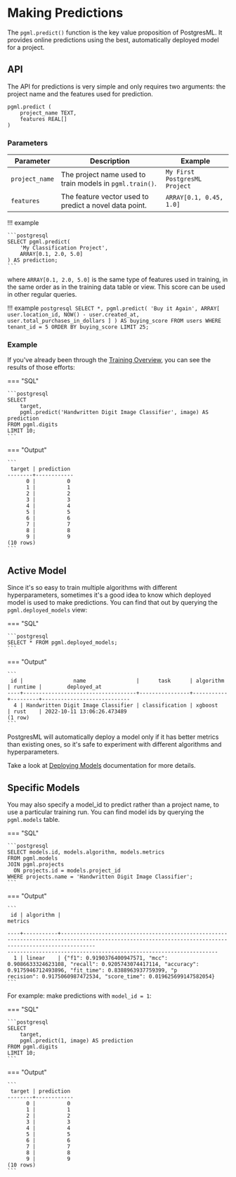 # Making Predictions

The `pgml.predict()` function is the key value proposition of PostgresML. It provides online predictions using the best, automatically deployed model for a project.

## API

The API for predictions is very simple and only requires two arguments: the project name and the features used for prediction.

```postgresql title="pgml.predict()"
pgml.predict (
	project_name TEXT,
	features REAL[]
)
```

### Parameters

| Parameter | Description | Example |
|-----------|-------------|---------|
| `project_name`| The project name used to train models in `pgml.train()`. | `My First PostgresML Project` |
| `features` | The feature vector used to predict a novel data point. | `ARRAY[0.1, 0.45, 1.0]` |

!!! example
    
    ```postgresql
    SELECT pgml.predict(
        'My Classification Project', 
        ARRAY[0.1, 2.0, 5.0]
    ) AS prediction;
    ```

where `ARRAY[0.1, 2.0, 5.0]` is the same type of features used in training, in the same order as in the training data table or view. This score can be used in other regular queries.

!!! example
    ```postgresql
    SELECT *,
        pgml.predict(
            'Buy it Again',
            ARRAY[
                user.location_id,
                NOW() - user.created_at,
                user.total_purchases_in_dollars
            ]
        ) AS buying_score
    FROM users
    WHERE tenant_id = 5
    ORDER BY buying_score
    LIMIT 25;
    ```


### Example

If you've already been through the [Training Overview](/user_guides/training/overview/), you can see the results of those efforts:

=== "SQL"

    ```postgresql
    SELECT
        target,
        pgml.predict('Handwritten Digit Image Classifier', image) AS prediction
    FROM pgml.digits 
    LIMIT 10;
    ```

=== "Output"

    ```
     target | prediction
    --------+------------
          0 |          0
          1 |          1
          2 |          2
          3 |          3
          4 |          4
          5 |          5
          6 |          6
          7 |          7
          8 |          8
          9 |          9
    (10 rows)
    ```

## Active Model

Since it's so easy to train multiple algorithms with different hyperparameters, sometimes it's a good idea to know which deployed model is used to make predictions. You can find that out by querying the `pgml.deployed_models` view:

=== "SQL"

    ```postgresql
    SELECT * FROM pgml.deployed_models;
    ```

=== "Output"

    ```
     id |                name                |      task      | algorithm | runtime |        deployed_at
    ----+------------------------------------+----------------+-----------+---------+----------------------------
      4 | Handwritten Digit Image Classifier | classification | xgboost   | rust    | 2022-10-11 13:06:26.473489
    (1 row)
    ```

PostgresML will automatically deploy a model only if it has better metrics than existing ones, so it's safe to experiment with different algorithms and hyperparameters.

Take a look at [Deploying Models](/user_guides/predictions/deployments/) documentation for more details.

## Specific Models

You may also specify a model_id to predict rather than a project name, to use a particular training run. You can find model ids by querying the `pgml.models` table.  

=== "SQL"

    ```postgresql
    SELECT models.id, models.algorithm, models.metrics
    FROM pgml.models
    JOIN pgml.projects 
      ON projects.id = models.project_id
    WHERE projects.name = 'Handwritten Digit Image Classifier';
    ```

=== "Output"

    ``` 
     id | algorithm |                                                                                                         metrics
    
    ----+-----------+-------------------------------------------------------------------------------------------------------------------------------------------------------
    -------------------------------------------------------------------
      1 | linear    | {"f1": 0.9190376400947571, "mcc": 0.9086633324623108, "recall": 0.9205743074417114, "accuracy": 0.9175946712493896, "fit_time": 0.8388963937759399, "p
    recision": 0.9175060987472534, "score_time": 0.019625699147582054}
    ```

For example: make predictions with `model_id = 1`:

=== "SQL"

    ```postgresql
    SELECT
        target,
        pgml.predict(1, image) AS prediction
    FROM pgml.digits 
    LIMIT 10;
    ```

=== "Output"

    ```
     target | prediction
    --------+------------
          0 |          0
          1 |          1
          2 |          2
          3 |          3
          4 |          4
          5 |          5
          6 |          6
          7 |          7
          8 |          8
          9 |          9
    (10 rows)
    ```
